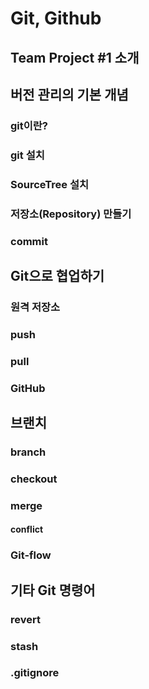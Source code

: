 # Git, Github

## Team Project #1 소개

## 버전 관리의 기본 개념

### git이란?

### git 설치

### SourceTree 설치

### 저장소(Repository) 만들기

### commit


## Git으로 협업하기

### 원격 저장소

### push

### pull

### GitHub


## 브랜치

### branch

### checkout

### merge

#### conflict

### Git-flow


## 기타 Git 명령어

### revert

### stash

### .gitignore
